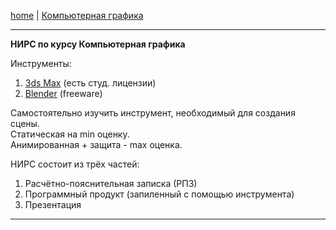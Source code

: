 [home](https://github.com/dKosarevsky/iu7/blob/master/2020_2021_3sem.md) | [Компьютерная графика](computer_graphics.md)
____________________________________
**НИРС по курсу Компьютерная графика**

Инструменты:
1. [3ds Max](https://www.autodesk.com/products/3ds-max/free-trial) (есть студ. лицензии)
2. [Blender](https://www.blender.org/) (freeware)

Самостоятельно изучить инструмент, необходимый для создания сцены. \
Статическая на min оценку. \
Анимированная + защита - max оценка.

НИРС состоит из трёх частей:
1. Расчётно-пояснительная записка (РПЗ)
2. Программный продукт (запиленный с помощью инструмента)
3. Презентация
____________________________________
